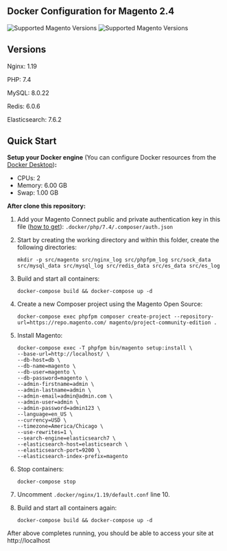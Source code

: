 ## Docker Configuration for Magento 2.4

<img src="https://img.shields.io/badge/magento-2.X-brightgreen.svg?logo=magento&longCache=true&style=flat-square" alt="Supported Magento Versions" />
<img src="https://img.shields.io/badge/macOS-ready-brightgreen?style=flat-square" alt="Supported Magento Versions" />

## Versions

Nginx: 1.19

PHP: 7.4

MySQL: 8.0.22

Redis: 6.0.6

Elasticsearch: 7.6.2

## Quick Start

**Setup your Docker engine** (You can configure Docker resources from the [Docker Desktop](https://docs.docker.com/desktop/#configure-docker-desktop))**:**

- CPUs: 2
- Memory: 6.00 GB
- Swap: 1.00 GB

**After clone this repository:**

1. Add your Magento Connect public and private authentication key in this file ([how to get](https://devdocs.magento.com/guides/v2.3/install-gde/prereq/connect-auth.html)): `.docker/php/7.4/.composer/auth.json`


2. Start by creating the working directory and within this folder, create the following directories:
    ```
    mkdir -p src/magento src/nginx_log src/phpfpm_log src/sock_data src/mysql_data src/mysql_log src/redis_data src/es_data src/es_log
    ```

3. Build and start all containers:
    ```
    docker-compose build && docker-compose up -d
    ```

4. Create a new Composer project using the Magento Open Source:
    ```
    docker-compose exec phpfpm composer create-project --repository-url=https://repo.magento.com/ magento/project-community-edition .
    ```

5. Install Magento:
    ```
    docker-compose exec -T phpfpm bin/magento setup:install \
    --base-url=http://localhost/ \
    --db-host=db \
    --db-name=magento \
    --db-user=magento \
    --db-password=magento \
    --admin-firstname=admin \
    --admin-lastname=admin \
    --admin-email=admin@admin.com \
    --admin-user=admin \
    --admin-password=admin123 \
    --language=en_US \
    --currency=USD \
    --timezone=America/Chicago \
    --use-rewrites=1 \
    --search-engine=elasticsearch7 \
    --elasticsearch-host=elasticsearch \
    --elasticsearch-port=9200 \
    --elasticsearch-index-prefix=magento
    ```

6. Stop containers:
    ```
    docker-compose stop
    ```

7. Uncomment `.docker/nginx/1.19/default.conf` line 10.


8. Build and start all containers again:
    ```
    docker-compose build && docker-compose up -d
    ```


After above completes running, you should be able to access your site at http://localhost